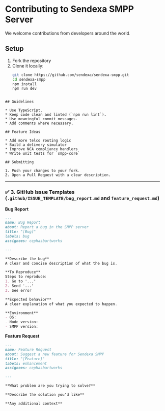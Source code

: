 # Contributing to Sendexa SMPP Server

We welcome contributions from developers around the world.

## Setup
1. Fork the repository
2. Clone it locally:
   ```bash
   git clone https://github.com/sendexa/sendexa-smpp.git
   cd sendexa-smpp
   npm install
   npm run dev
````

## Guidelines

* Use TypeScript.
* Keep code clean and linted (`npm run lint`).
* Use meaningful commit messages.
* Add comments where necessary.

## Feature Ideas

* Add more telco routing logic
* Build a delivery simulator
* Improve NCA compliance handlers
* Write unit tests for `smpp-core`

## Submitting

1. Push your changes to your fork.
2. Open a Pull Request with a clear description.

````

---

### ✅ 3. GitHub Issue Templates (`.github/ISSUE_TEMPLATE/bug_report.md` and `feature_request.md`)

**Bug Report**
```md
---
name: Bug Report
about: Report a bug in the SMPP server
title: "[Bug]"
labels: bug
assignees: cephasbartworks

---

**Describe the bug**
A clear and concise description of what the bug is.

**To Reproduce**
Steps to reproduce:
1. Go to '...'
2. Send '...'
3. See error

**Expected behavior**
A clear explanation of what you expected to happen.

**Environment**
- OS:
- Node version:
- SMPP version:
````

**Feature Request**

```md
---
name: Feature Request
about: Suggest a new feature for Sendexa SMPP
title: "[Feature]"
labels: enhancement
assignees: cephasbartworks

---

**What problem are you trying to solve?**

**Describe the solution you'd like**

**Any additional context**
```
